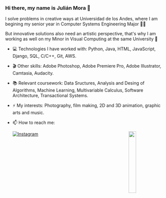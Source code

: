 ### Hi there, my name is Julián Mora 👋

I solve problems in creative ways at Universidad de los Andes, where I am begining my senior year in Computer Systems Engineering Major 👨‍💻

But innovative solutions also need an artistic perspective, that's why I am working as well on my Minor in Visual Computing at the same University 🎨


- 💻 Technologies I have worked with: Python, Java, HTML, JavaScript, Django, SQL, C/C++, Git, AWS.
- 🎬 Other skills: Adobe Photoshop, Adobe Premiere Pro, Adobe Illustrator, Camtasia, Audacity.
- 📚 Relevant coursework: Data Sructures, Analysis and Desing of Algorithms, Machine Learning, Multivariable Calculus, Software Architecture, Transactional Systems.
- ⚡ My interests: Photography, film making, 2D and 3D animation, graphic arts and music.
- 📫 How to reach me:

    [![Instagram](https://img.shields.io/badge/Instagram-E4405F?style=for-the-badge&logo=instagram&logoColor=white)](https://www.instagram.com/julian_mora.27/) 
    <source media="(prefers-color-scheme: dark)" srcset="https://pyxis.nymag.com/v1/imgs/685/87d/8dc57e3b93caf2a37dbbfad13e8c4161b7-NYM-Starry-ani-1-4-b.rhorizontal.w700.gif 100w">
    <img src="https://pyxis.nymag.com/v1/imgs/685/87d/8dc57e3b93caf2a37dbbfad13e8c4161b7-NYM-Starry-ani-1-4-b.rhorizontal.w700.gif" align="right" width="22.5%">
